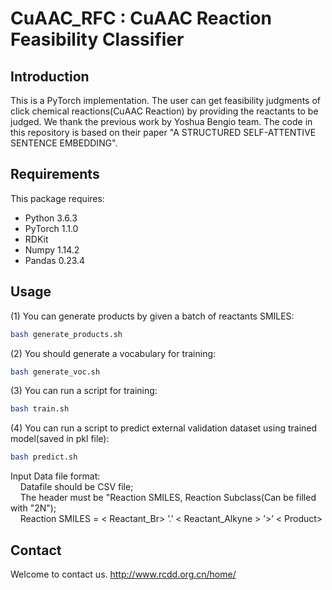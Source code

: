 # CuAAC_RFC : CuAAC Reaction Feasibility Classifier

## Introduction

This is a PyTorch implementation. The user can get feasibility judgments of click chemical reactions(CuAAC Reaction) by providing the reactants to be judged. We thank the previous work by Yoshua Bengio team. The code in this repository is based on their paper "A STRUCTURED SELF-ATTENTIVE SENTENCE EMBEDDING".


## Requirements

This package requires:
- Python 3.6.3
- PyTorch 1.1.0
- RDKit
- Numpy 1.14.2 
- Pandas 0.23.4 


## Usage

(1) You can generate products by given a batch of reactants SMILES:
```bash
bash generate_products.sh
```

(2) You should generate a vocabulary for training:
```bash
bash generate_voc.sh
```

(3) You can run a script for training:
```bash
bash train.sh
```

(4) You can run a script to predict external validation dataset using trained model(saved in pkl file):
```bash
bash predict.sh
```

Input Data file format: </br>
&nbsp;&nbsp;&nbsp;&nbsp;Datafile should be CSV file; </br>
&nbsp;&nbsp;&nbsp;&nbsp;The header must be "Reaction SMILES, Reaction Subclass(Can be filled with "2N"); </br>
&nbsp;&nbsp;&nbsp;&nbsp;Reaction SMILES = < Reactant_Br> ’.’ < Reactant_Alkyne > ’>’ < Product>


## Contact
Welcome to contact us. http://www.rcdd.org.cn/home/
